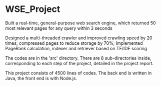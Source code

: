# WSE_Project

Built a real-time, general-purpose web search engine, which returned 50 most relevant pages for any query within 3 seconds 

Designed a multi-threaded crawler and improved crawling speed by 20 times; compressed pages to reduce storage by 70%; Implemented PageRank calculation, indexer and retriever based on TF/IDF scoring 

The codes are in the 'src' directory. There are 8 sub-directories inside, corresponding to each step of the project, detailed in the project report.

This project consists of 4500 lines of codes. The back end is written in Java, the front end is with Node.js.
